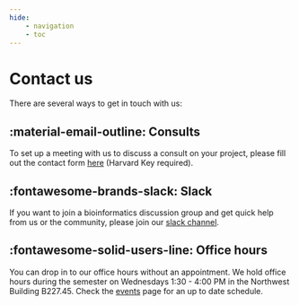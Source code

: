 ```yaml
---
hide:
    - navigation
    - toc
---
```


# Contact us

There are several ways to get in touch with us:

## :material-email-outline: Consults

To set up a meeting with us to discuss a consult on your project, please fill out the contact form [here](https://forms.office.com/r/qwXEPbBvFK) (Harvard Key required).

## :fontawesome-brands-slack: Slack

If you want to join a bioinformatics discussion group and get quick help from us or the community, please join our [slack channel](https://fas-bioinformaticspub.slack.com).

## :fontawesome-solid-users-line: Office hours

You can drop in to our office hours without an appointment. We hold office hours during the semester on Wednesdays 1:30 - 4:00 PM in the Northwest Building B227.45. Check the [events](events.md) page for an up to date schedule. 